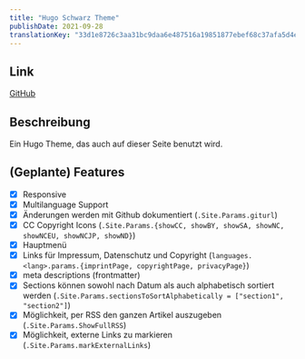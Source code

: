 ```yaml
---
title: "Hugo Schwarz Theme"
publishDate: 2021-09-28
translationKey: "33d1e8726c3aa31bc9daa6e487516a19851877ebef68c37afa5d4ec84c17bcb0"
---
```


## Link

[GitHub](https://github.com/thinegen/hugo-schwarz)

## Beschreibung

Ein Hugo Theme, das auch auf dieser Seite benutzt wird.

## (Geplante) Features

- [X] Responsive
- [X] Multilanguage Support
- [X] Änderungen werden mit Github dokumentiert (`.Site.Params.giturl`)
- [X] CC Copyright Icons (`.Site.Params.{showCC, showBY, showSA, showNC, showNCEU, showNCJP, showND}`)
- [X] Hauptmenü
- [X] Links für Impressum, Datenschutz und Copyright (`languages.<lang>.params.{imprintPage, copyrightPage, privacyPage}`)
- [X] meta descriptions (frontmatter)
- [X] Sections können sowohl nach Datum als auch alphabetisch sortiert werden (`.Site.Params.sectionsToSortAlphabetically = ["section1", "section2"]`)
- [X] Möglichkeit, per RSS den ganzen Artikel auszugeben (`.Site.Params.ShowFullRSS`)
- [X] Möglichkeit, externe Links zu markieren (`.Site.Params.markExternalLinks`)